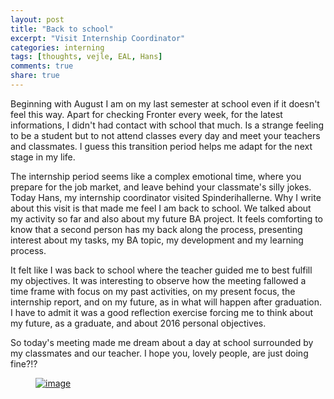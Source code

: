 ```yaml
---
layout: post
title: "Back to school"
excerpt: "Visit Internship Coordinator"
categories: interning
tags: [thoughts, vejle, EAL, Hans]
comments: true
share: true
---
```

Beginning with August I am on my last semester at school even if it doesn't feel this way. Apart for checking Fronter every week, for the latest informations, I didn't had contact with school that much. Is a strange feeling to be a student but to not attend classes every day and meet your teachers and classmates. I guess this transition period helps me adapt for the next stage in my life.

The internship period seems like a complex emotional time, where you prepare for the job market, and leave behind your classmate's silly jokes. Today Hans, my internship coordinator visited Spinderihallerne. Why I write about this visit is that made me feel I am back to school. We talked about my activity so far and also about my future BA project. It feels comforting to know that a second person has my back along the process, presenting interest about my tasks, my BA topic, my development and my learning process.

It felt like I was back to school where the teacher guided me to best fulfill my objectives. It was interesting to observe how the meeting fallowed a time frame with focus on my past activities, on my present focus, the internship report, and on my future, as in what will happen after graduation. I have to admit it was a good reflection exercise forcing me to think about my future, as a graduate, and about 2016 personal objectives.

So today's meeting made me dream about a day at school surrounded by my classmates and our teacher. I hope you, lovely people, are just doing fine?!?

<figure>
	<a href="{{site.url}}/images/interning/27-10-2015/10560563_10202437935658440_3023817838131092288_o.jpg"><img src="{{site.url}}/images/interning/27-10-2015/10560563_10202437935658440_3023817838131092288_o.jpg" alt="image"></a>
</figure>
